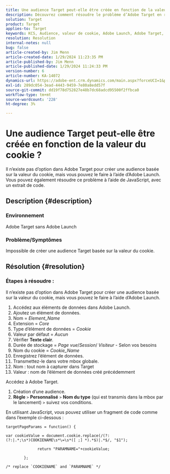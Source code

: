 ```yaml
---
title: Une audience Target peut-elle être créée en fonction de la valeur du cookie ?
description: Découvrez comment résoudre le problème d’Adobe Target en raison duquel vous ne pouvez pas créer une audience Target basée sur une valeur de cookie.
solution: Target
product: Target
applies-to: Target
keywords: KCS, Audience, valeur de cookie, Adobe Launch, Adobe Target, dépannage, option, JavaScript
resolution: Resolution
internal-notes: null
bug: false
article-created-by: Jim Menn
article-created-date: 1/29/2024 11:23:35 PM
article-published-by: Jim Menn
article-published-date: 1/29/2024 11:24:33 PM
version-number: 6
article-number: KA-14072
dynamics-url: https://adobe-ent.crm.dynamics.com/main.aspx?forceUCI=1&pagetype=entityrecord&etn=knowledgearticle&id=a193e566-fdbe-ee11-9079-6045bd006268
exl-id: 289dc054-3ead-4443-9459-7e80a8edd57f
source-git-commit: dd19f78d752827e48b7dc68adcd95500f2ffbca0
workflow-type: tm+mt
source-wordcount: '228'
ht-degree: 3%

---
```


# Une audience Target peut-elle être créée en fonction de la valeur du cookie ?


Il n’existe pas d’option dans Adobe Target pour créer une audience basée sur la valeur du cookie, mais vous pouvez le faire à l’aide d’Adobe Launch. Vous pouvez également résoudre ce problème à l’aide de JavaScript, avec un extrait de code.

## Description {#description}




### Environnement



Adobe Target sans Adobe Launch



### Problème/Symptômes



Impossible de créer une audience Target basée sur la valeur du cookie.


## Résolution {#resolution}




### Étapes à résoudre :

Il n’existe pas d’option dans Adobe Target pour créer une audience basée sur la valeur du cookie, mais vous pouvez le faire à l’aide d’Adobe Launch.

1. Accédez aux éléments de données dans Adobe Launch.
2. Ajoutez un élément de données.
3. Nom = *Element_Name*
4. Extension = *Core*
5. Type d’élément de données = *Cookie*
6. Valeur par défaut = *Aucun*
7. Vérifier <b>Texte clair</b>.
8. Durée de stockage = *Page vue*/*Session*/ *Visiteur* - Selon vos besoins
9. Nom du cookie = *Cookie_Name*
10. Enregistrez l’élément de données.
11. Transmettez-le dans votre mbox globale.
12. Nom : tout nom à capturer dans Target
13. Valeur : nom de l’élément de données créé précédemment


Accédez à Adobe Target.

1. Création d’une audience.
2. <b>Règle</b> `>`  <b>Personnalisé</b> `>`  <b>Nom du type</b> (qui est transmis dans la mbox par le lancement) `>`  suivez vos conditions.




En utilisant JavaScript, vous pouvez utiliser un fragment de code comme dans l’exemple ci-dessous :


```
targetPageParams = function() {

var cookieValue = document.cookie.replace(/(?:(?:|.*;\s*)COOKIENAME\s*\=\s*([ ;] *).*$)|.*$/, "$1");

              return "PARAMNAME="+cookieValue;

        };

/* replace `COOKIENAME` and `PARAMNAME` */
```
